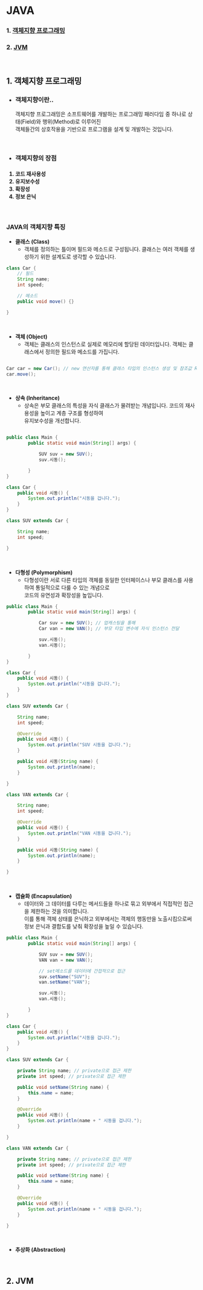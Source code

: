 # JAVA

### 1. [객체지향 프로그래밍](#1-객체지향-프로그래밍-1)
### 2. [JVM](#2-JVM-1)

<br>

## 1. 객체지향 프로그래밍

* ### 객체지향이란..
   객체지향 프로그래밍은 소프트웨어를 개발하는 프로그래밍 패러다임 중 하나로 상태(Field)와 행위(Method)로 이루어진<br>객체들간의 상호작용을 기반으로 프로그램을 설계 및 개발하는 것입니다. 

<br>

* ### 객체지향의 장점
<h4>
 <ol>
  <li>코드 재사용성</li>
  <li>유지보수성</li>
  <li>확장성</li>
  <li>정보 은닉</li>
 </ol>
</h4>

<br>

### JAVA의 객체지향 특징

* **클래스 (Class)**
   * 객체를 정의하는 틀이며 필드와 메소드로 구성됩니다. 클래스는 여러 객체를 생성하기 위한 설계도로 생각할 수 있습니다.
```JAVA
class Car {
    // 필드
    String name;
    int speed;

    // 메소드
    public void move() {}

}
```
<br>

* **객체 (Object)**
  * 객체는 클래스의 인스턴스로 실제로 메모리에 할당된 데이터입니다. 객체는 클래스에서 정의한 필드와 메소드를 가집니다.
```JAVA

Car car = new Car(); // new 연산자를 통해 클래스 타입의 인스턴스 생성 및 참조값 Return
car.move();

```
<br>

* **상속 (Inheritance)**
  * 상속은 부모 클래스의 특성을 자식 클래스가 물려받는 개념입니다. 코드의 재사용성을 높이고 계층 구조를 형성하여<br>유지보수성을 개선합니다.
```JAVA

public class Main {
        public static void main(String[] args) {

            SUV suv = new SUV();
            suv.시동();

        }
}

class Car {
    public void 시동() {
        System.out.println("시동을 겁니다.");
    }
}

class SUV extends Car {

    String name;
    int speed;

}

```

<br>

* **다형성 (Polymorphism)**
  *  다형성이란 서로 다른 타입의 객체를 동일한 인터페이스나 부모 클래스를 사용하여 통일적으로 다룰 수 있는 개념으로<br>코드의 유연성과 확장성을 높입니다.

```JAVA
public class Main {
        public static void main(String[] args) {

            Car suv = new SUV(); // 업캐스팅을 통해
            Car van = new VAN(); // 부모 타입 변수에 자식 인스턴스 전달

            suv.시동();
            van.시동();

        }
}

class Car {
    public void 시동() {
        System.out.println("시동을 겁니다.");
    }
}

class SUV extends Car {

    String name;
    int speed;

    @Override
    public void 시동() {
        System.out.println("SUV 시동을 겁니다.");
    }

    public void 시동(String name) {
        System.out.println(name);
    }

}

class VAN extends Car {

    String name;
    int speed;

    @Override
    public void 시동() {
        System.out.println("VAN 시동을 겁니다.");
    }

    public void 시동(String name) {
        System.out.println(name);
    }

}
```
<br>

* **캡슐화 (Encapsulation)**
  * 데이터와 그 데이터를 다루는 메서드들을 하나로 묶고 외부에서 직접적인 접근을 제한하는 것을 의미합니다.<br>이를 통해 객체 상태를 은닉하고 외부에서는 객체의 행동만을 노출시킴으로써 정보 은닉과 결합도를 낮춰 확장성을 높일 수 있습니다.
 
```JAVA
public class Main {
        public static void main(String[] args) {

            SUV suv = new SUV();
            VAN van = new VAN();

            // set메소드를 데이터에 간접적으로 접근
            suv.setName("SUV");
            van.setName("VAN");

            suv.시동();
            van.시동();

        }
}

class Car {
    public void 시동() {
        System.out.println("시동을 겁니다.");
    }
}

class SUV extends Car {

    private String name; // private으로 접근 제한
    private int speed; // private으로 접근 제한

    public void setName(String name) {
        this.name = name;
    }

    @Override
    public void 시동() {
        System.out.println(name + " 시동을 겁니다.");
    }

}

class VAN extends Car {

    private String name; // private으로 접근 제한
    private int speed; // private으로 접근 제한

    public void setName(String name) {
        this.name = name;
    }

    @Override
    public void 시동() {
        System.out.println(name + " 시동을 겁니다.");
    }

}
```
<br>

* **추상화 (Abstraction)**
<br>

## 2. JVM
